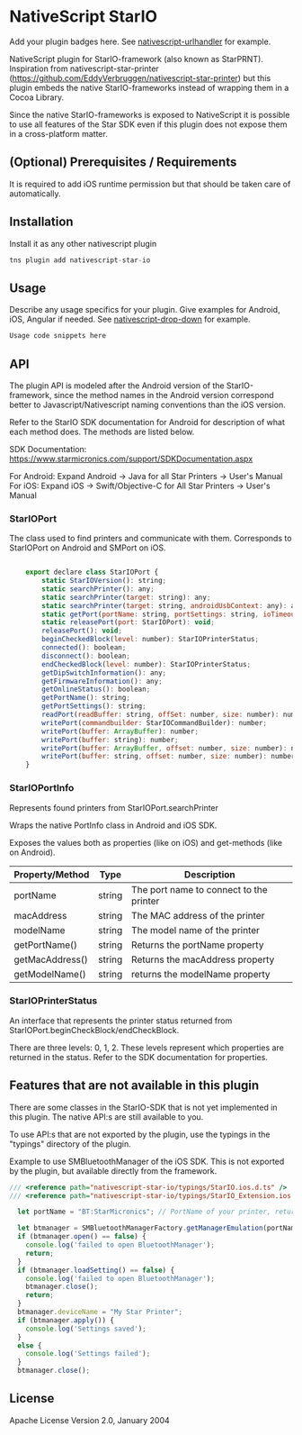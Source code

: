 # NativeScript StarIO

Add your plugin badges here. See [nativescript-urlhandler](https://github.com/hypery2k/nativescript-urlhandler) for example.

NativeScript plugin for StarIO-framework (also known as StarPRNT). 
Inspiration from nativescript-star-printer (https://github.com/EddyVerbruggen/nativescript-star-printer) but this plugin embeds the native StarIO-frameworks instead of wrapping them in a Cocoa Library. 

Since the native StarIO-frameworks is exposed to NativeScript it is possible to use all features of the Star SDK even if this plugin does not expose them in a cross-platform matter.


## (Optional) Prerequisites / Requirements

It is required to add iOS runtime permission but that should be taken care of automatically.

## Installation

Install it as any other nativescript plugin

```javascript
tns plugin add nativescript-star-io
```

## Usage 

Describe any usage specifics for your plugin. Give examples for Android, iOS, Angular if needed. See [nativescript-drop-down](https://www.npmjs.com/package/nativescript-drop-down) for example.
	
```javascript
Usage code snippets here
```

## API

The plugin API is modeled after the Android version of the StarIO-framework, since the method names in the Android version correspond better to Javascript/Nativescript naming conventions than the iOS version.

Refer to the StarIO SDK documentation for Android for description of what each method does. The methods are listed below.

SDK Documentation: 
https://www.starmicronics.com/support/SDKDocumentation.aspx

For Android: Expand Android -> Java for all Star Printers -> User's Manual
For iOS: Expand iOS -> Swift/Objective-C for All Star Printers -> User's Manual
    
### StarIOPort

The class used to find printers and communicate with them. Corresponds to StarIOPort on Android and SMPort on iOS. 

```javascript

    export declare class StarIOPort {
        static StarIOVersion(): string;
        static searchPrinter(): any;
        static searchPrinter(target: string): any;
        static searchPrinter(target: string, androidUsbContext: any): any;
        static getPort(portName: string, portSettings: string, ioTimeoutMillis: number): StarIOPort;
        static releasePort(port: StarIOPort): void;
        releasePort(): void;
        beginCheckedBlock(level: number): StarIOPrinterStatus;
        connected(): boolean;
        disconnect(): boolean;
        endCheckedBlock(level: number): StarIOPrinterStatus;
        getDipSwitchInformation(): any;
        getFirmwareInformation(): any;
        getOnlineStatus(): boolean;
        getPortName(): string;
        getPortSettings(): string;
        readPort(readBuffer: string, offSet: number, size: number): number;
        writePort(commandbuilder: StarIOCommandBuilder): number;
        writePort(buffer: ArrayBuffer): number;
        writePort(buffer: string): number;
        writePort(buffer: ArrayBuffer, offset: number, size: number): number;
        writePort(buffer: string, offset: number, size: number): number;
    }
```

### StarIOPortInfo

Represents found printers from StarIOPort.searchPrinter

Wraps the native PortInfo class in Android and iOS SDK.

Exposes the values both as properties (like on iOS) and get-methods (like on Android).

| Property/Method | Type | Description |
| --- | --- | --- |
| portName | string | The port name to connect to the printer |
| macAddress | string | The MAC address of the printer |
| modelName | string | The model name of the printer |
| getPortName() | string | Returns the portName property |
| getMacAddress() | string | Returns the macAddress property |
| getModelName() | string | returns the modelName property |

### StarIOPrinterStatus

An interface that represents the printer status returned from StarIOPort.beginCheckBlock/endCheckBlock.

There are three levels: 0, 1, 2. These levels represent which properties are returned in the status. Refer to the SDK documentation for properties.

## Features that are not available in this plugin

There are some classes in the StarIO-SDK that is not yet implemented in this plugin. The native API:s are still available to you.

To use API:s that are not exported by the plugin, use the typings in the "typings" directory of the plugin.

Example to use SMBluetoothManager of the iOS SDK. This is not exported by the plugin, but available directly from the framework.

```javascript
/// <reference path="nativescript-star-io/typings/StarIO.ios.d.ts" />
/// <reference path="nativescript-star-io/typings/StarIO_Extension.ios.d.ts" />

  let portName = "BT:StarMicronics"; // PortName of your printer, returned by StarIOPort.searchPrinter()

  let btmanager = SMBluetoothManagerFactory.getManagerEmulation(portName, StarIoExtEmulation.EscPosMobile);
  if (btmanager.open() == false) {
    console.log('failed to open BluetoothManager');
    return;
  }
  if (btmanager.loadSetting() == false) {
    console.log('failed to open BluetoothManager');
    btmanager.close();
    return;
  }
  btmanager.deviceName = "My Star Printer";
  if (btmanager.apply()) {
    console.log('Settings saved');
  }
  else {
    console.log('Settings failed');
  }
  btmanager.close();

```
    
## License

Apache License Version 2.0, January 2004
